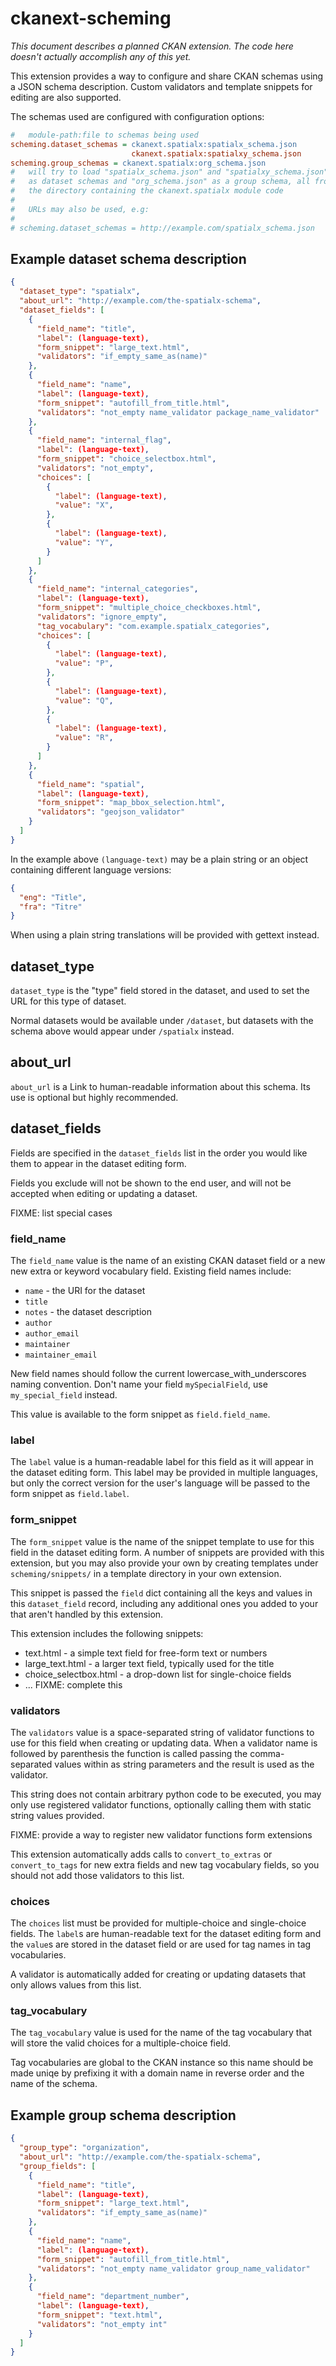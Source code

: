 ckanext-scheming
================

*This document describes a planned CKAN extension.
The code here doesn't actually accomplish any of this yet.*

This extension provides a way to configure and share
CKAN schemas using a JSON schema description. Custom
validators and template snippets for editing are also
supported.

The schemas used are configured with configuration options:

```ini
#   module-path:file to schemas being used
scheming.dataset_schemas = ckanext.spatialx:spatialx_schema.json
                           ckanext.spatialx:spatialxy_schema.json
scheming.group_schemas = ckanext.spatialx:org_schema.json
#   will try to load "spatialx_schema.json" and "spatialxy_schema.json"
#   as dataset schemas and "org_schema.json" as a group schema, all from
#   the directory containing the ckanext.spatialx module code
#
#   URLs may also be used, e.g:
#
# scheming.dataset_schemas = http://example.com/spatialx_schema.json
```


Example dataset schema description
----------------------------------

```json
{
  "dataset_type": "spatialx",
  "about_url": "http://example.com/the-spatialx-schema",
  "dataset_fields": [
    {
      "field_name": "title",
      "label": (language-text),
      "form_snippet": "large_text.html",
      "validators": "if_empty_same_as(name)"
    },
    {
      "field_name": "name",
      "label": (language-text),
      "form_snippet": "autofill_from_title.html",
      "validators": "not_empty name_validator package_name_validator"
    },
    {
      "field_name": "internal_flag",
      "label": (language-text),
      "form_snippet": "choice_selectbox.html",
      "validators": "not_empty",
      "choices": [
        {
          "label": (language-text),
          "value": "X",
        },
        {
          "label": (language-text),
          "value": "Y",
        }
      ]
    },
    {
      "field_name": "internal_categories",
      "label": (language-text),
      "form_snippet": "multiple_choice_checkboxes.html",
      "validators": "ignore_empty",
      "tag_vocabulary": "com.example.spatialx_categories",
      "choices": [
        {
          "label": (language-text),
          "value": "P",
        },
        {
          "label": (language-text),
          "value": "Q",
        },
        {
          "label": (language-text),
          "value": "R",
        }
      ]
    },
    {
      "field_name": "spatial",
      "label": (language-text),
      "form_snippet": "map_bbox_selection.html",
      "validators": "geojson_validator"
    }
  ]
}
```

In the example above `(language-text)` may be a plain string or an
object containing different language versions:

```json
{
  "eng": "Title",
  "fra": "Titre"
}
```

When using a plain string translations will be provided with gettext
instead.


dataset_type
------------

`dataset_type` is the "type" field stored in the dataset, and used
to set the URL for this type of dataset.

Normal datasets would be available under `/dataset`, but datasets with
the schema above would appear under `/spatialx` instead.



about_url
---------

`about_url` is a Link to human-readable information about this schema.
Its use is optional but highly recommended.


dataset_fields
--------------

Fields are specified in the `dataset_fields` list in the order you
would like them to appear in the dataset editing form.

Fields you exclude will not be shown to the end user, and will not
be accepted when editing or updating a dataset.

FIXME: list special cases


### field_name

The `field_name` value is the name of an existing CKAN dataset field
or a new new extra or keyword vocabulary field. Existing field names
include:

* `name` - the URI for the dataset
* `title`
* `notes` - the dataset description
* `author`
* `author_email`
* `maintainer`
* `maintainer_email`

New field names should follow the current lowercase_with_underscores
 naming convention. Don't name your field `mySpecialField`, use
 `my_special_field` instead.

This value is available to the form snippet as `field.field_name`.


### label

The `label` value is a human-readable label for this field as
it will appear in the dataset editing form.
This label may be provided in multiple
languages, but only the correct version for the user's language
will be passed to the form snippet as `field.label`.


### form_snippet

The `form_snippet` value is the name of the snippet template to
use for this field in the dataset editing form.
A number of snippets are provided with this
extension, but you may also provide your own by creating templates
under `scheming/snippets/` in a template directory in your
own extension.

This snippet is passed the `field` dict containing all the keys and
values in this `dataset_field` record, including any additional ones
you added to your that aren't handled by this extension.


This extension includes the following snippets:

* text.html - a simple text field for free-form text or numbers
* large_text.html - a larger text field, typically used for the title
* choice_selectbox.html - a drop-down list for single-choice fields
* ... FIXME: complete this


### validators

The `validators` value is a space-separated string of validator functions
to use for this field when creating or updating data.
When a validator name is followed by parenthesis the function is called
passing the comma-separated values within as string parameters
and the result is used as the validator.

This string does not contain arbitrary python code to be executed,
you may only use registered validator functions, optionally calling
them with static string values provided.

FIXME: provide a way to register new validator functions form extensions

This extension automatically adds calls to `convert_to_extras` or
`convert_to_tags` for new extra fields and new tag vocabulary fields,
so you should not add those validators to this list.


### choices

The `choices` list must be provided for multiple-choice and
single-choice fields.  The `label`s are human-readable text for
the dataset editing form and the `value`s are stored in
the dataset field or are used for tag names in tag vocabularies.

A validator is automatically added for creating or updating datasets
that only allows values from this list.


### tag_vocabulary

The `tag_vocabulary` value is used for the name of the tag vocabulary
that will store the valid choices for a multiple-choice field.

Tag vocabularies are global to the CKAN instance so this name should
be made uniqe by prefixing it with a domain name in reverse order
and the name of the schema.


Example group schema description
--------------------------------
```json
{
  "group_type": "organization",
  "about_url": "http://example.com/the-spatialx-schema",
  "group_fields": [
    {
      "field_name": "title",
      "label": (language-text),
      "form_snippet": "large_text.html",
      "validators": "if_empty_same_as(name)"
    },
    {
      "field_name": "name",
      "label": (language-text),
      "form_snippet": "autofill_from_title.html",
      "validators": "not_empty name_validator group_name_validator"
    },
    {
      "field_name": "department_number",
      "label": (language-text),
      "form_snippet": "text.html",
      "validators": "not_empty int"
    }
  ]
}
```
